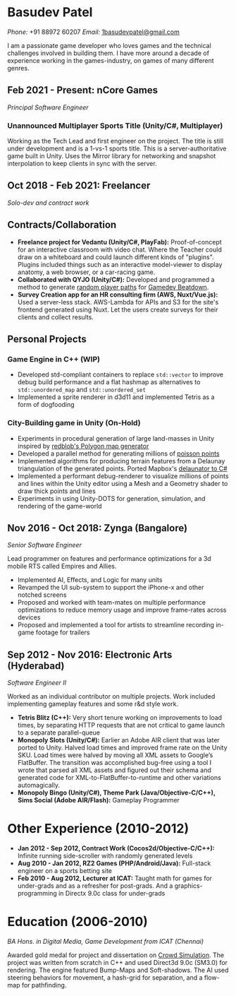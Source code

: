 # Basudev Patel

_Phone:_ +91 88972 60207
_Email:_ [1basudevpatel@gmail.com](mailto:1basudevpatel@gmail.com)

I am a passionate game developer who loves games and the technical challenges involved in building them. I have more around a decade of experience working in the games-industry, on games of many different genres.

## Feb 2021 - Present: nCore Games
_Principal Software Engineer_

### Unannounced Multiplayer Sports Title (Unity/C#, Multiplayer)
Working as the Tech Lead and first engineer on the project. The title is still under development and is a 1-vs-1 sports title. This is a server-authoritative game built in Unity. Uses the Mirror library for networking and snapshot interpolation to keep clients in sync with the server.

## Oct 2018 - Feb 2021: Freelancer
_Solo-dev and contract work_

## Contracts/Collaboration

- **Freelance project for Vedantu (Unity/C#, PlayFab):** Proof-of-concept for an interactive classroom with video chat. Where the Teacher could draw on a whiteboard and could launch different kinds of "plugins". Plugins included things such as an interactive model-viewer to display anatomy, a web browser, or a car-racing game.
- **Collaborated with QYJO (Unity/C#):** Developed and programmed a method to generate [random player paths](https://medium.com/@1basudevpatel/random-paths-in-gamedev-beatdown-a913a1d8c5e6) for [Gamedev Beatdown](https://store.steampowered.com/app/1100300/Gamedev_Beatdown/).
- **Survey Creation app for an HR consulting firm (AWS, Nuxt/Vue.js):** Used a server-less stack. AWS-Lambda for APIs and S3 for the site's frontend generated using Nuxt. Let the users create surveys for their clients and collect results.

## Personal Projects

### Game Engine in C++ (WIP)
- Developed std-compliant containers to replace `std::vector` to improve debug build performance and a flat hashmap as alternatives to `std::unordered_map` and `std::unordered_set`
- Implemented a sprite renderer in d3d11 and implemented Tetris as a form of dogfooding

### City-Building game in Unity (On-Hold)
- Experiments in procedural generation of large land-masses in Unity inspired by [redblob's Polygon map generator](https://www.redblobgames.com/maps/mapgen2/)
- Developed a parallel method for generating millions of [poisson points](https://medium.com/@1basudevpatel/faster-poisson-sampling-a76cb9a99825)
- Implemented algorithms for producing terrain features from a Delaunay triangulation of the generated points. Ported Mapbox's [delaunator to C#](https://gist.github.com/bapel/c8888e6e7d365d126f454598331b9f19)
- Implemented a performant debug-renderer to visualize millions of points and lines within the Unity editor using a Mesh and a Geometry shader to draw thick points and lines
- Experiments in using Unity-DOTS for generation, simulation, and rendering of the game-world

## Nov 2016 - Oct 2018: Zynga (Bangalore)
_Senior Software Engineer_

Lead programmer on features and performance optimizations for a 3d mobile RTS called Empires and Allies.
- Implemented AI, Effects, and Logic for many units
- Revamped the UI sub-system to support the iPhone-x and other notched screens
- Proposed and worked with team-mates on multiple performance optimizations to reduce memory usage and improve frame-rates across devices
- Proposed and implemented a tool for artists to streamline recording in-game footage for trailers

## Sep 2012 - Nov 2016: Electronic Arts (Hyderabad)
_Software Engineer II_

Worked as an individual contributor on multiple projects. Work included implementing gameplay features and some r&d style work.

- **Tetris Blitz (C++):** Very short tenure working on improvements to load times, by separating HTTP requests that are not critical to game launch to a separate parallel-queue
- **Monopoly Slots (Unity/C#):** Earlier an Adobe AIR client that was later ported to Unity. Halved load times and improved frame rate on the Unity SKU. Load times were halved by moving all XML assets to Google’s FlatBuffer. The transition was accomplished bug-free using a tool I wrote that parsed all XML assets and figured out their schema and generated code for XML-to-FlatBuffer-to-runtime and other variations automagically.
- **Monopoly Bingo (Unity/C#), Theme Park (Java/Objective-C/C++), Sims Social (Adobe AIR/Flash):** Gameplay Programmer

# Other Experience (2010-2012)

- **Jan 2012 - Sep 2012, Contract Work (Cocos2d/Objective-C/C++):** Infinite running side-scroller with randomly generated levels
- **Aug 2010 - Jan 2012, RZ2 Games (PHP/Android/Java):** Full-stack engineer on a sports betting site
- **Feb 2010 - Aug 2012, Lecturer at ICAT:** Taught math for games for under-grads and as a refresher for post-grads. And a graphics-programming in Directx 9.0c class for under-grads

# Education (2006-2010)
_BA Hons. in Digital Media, Game Development from ICAT (Chennai)_

Awarded gold medal for project and dissertation on [Crowd Simulation](https://www.youtube.com/watch?v=vxSII4mlig8). The project was written from scratch in C++ and used Direct3d 9.0c (SM3.0) for rendering. The engine featured Bump-Maps and Soft-shadows. The AI used steering behaviors for movement, a hash-grid for separation, and a flow-map for pathfinding.
